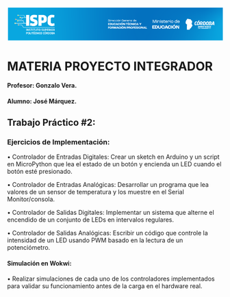 ![alt text](../Recursos/Banner-ispc.png)

# MATERIA PROYECTO INTEGRADOR

#### Profesor: Gonzalo Vera.  
#### Alumno: José Márquez.

## Trabajo Práctico #2: 

### Ejercicios de Implementación:  

• Controlador de Entradas Digitales: Crear un sketch en Arduino y un script en MicroPython que lea el estado de un botón y encienda un LED cuando el botón esté presionado.  

• Controlador de Entradas Analógicas: Desarrollar un programa que lea valores de un sensor de temperatura y los muestre en el Serial Monitor/consola.  

• Controlador de Salidas Digitales: Implementar un sistema que alterne el encendido de un conjunto de LEDs en intervalos regulares.  

• Controlador de Salidas Analógicas: Escribir un código que controle la intensidad de un LED usando PWM basado en la lectura de un potenciómetro.  

#### Simulación en Wokwi:  

• Realizar simulaciones de cada uno de los controladores implementados para validar su funcionamiento antes de la carga en el hardware real.
